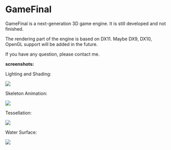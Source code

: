 GameFinal
=========

GameFinal is a next-generation 3D game engine. It is still developed and not finished.

The rendering part of the engine is based on DX11. Maybe DX9, DX10, OpenGL support will be added in the future.

If you have any question, please contact me.

<b>screenshots:</b>

<p>Lighting and Shading:</p>

<img src="http://ww4.sinaimg.cn/mw690/7d29c2abgw1ef8nnd6dxjj20mo0hq762.jpg"/><br/>

<p>Skeleton Animation:</p>

<img src="http://ww2.sinaimg.cn/mw690/7d29c2abgw1ef8nnbrdqzj20mo0hqn04.jpg"/><br/>

<p>Tessellation:</p>

<img src="http://ww1.sinaimg.cn/mw690/7d29c2abgw1ef8nndym56j20mo0hqqaj.jpg"/><br/>

<p>Water Surface:</p>

<img src="http://ww3.sinaimg.cn/mw690/7d29c2abgw1ef8nnfmgubj20mo0hq0uc.jpg"/><br/>


